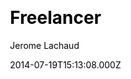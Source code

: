 ---
title: Freelancer
github: https://github.com/jeromelachaud/freelancer-theme
demo: https://jeromelachaud.com/freelancer-theme/
author: Jerome Lachaud
ssg:
  - Jekyll
cms:
  - Markdown
css:
  - Bootstrap
date: 2014-07-19T15:13:08.000Z
description: Jekyll theme based on Freelancer Start Bootstrap theme
draft: false
publish_date: '2014-07-19T15:13:08Z'
update_date: '2023-06-23T13:24:34Z'
github_star: 1363
github_fork: 1958
---